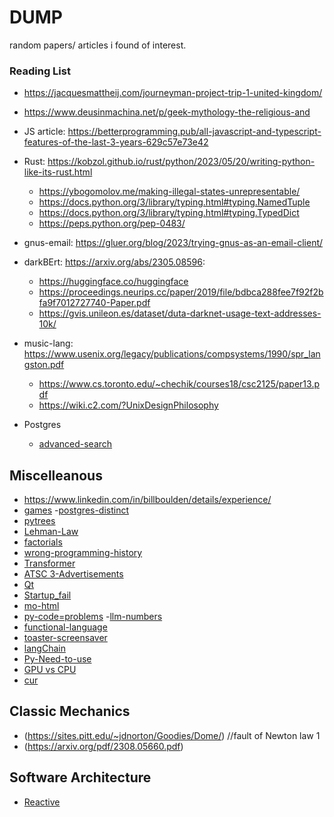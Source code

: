 # DUMP
random papers/ articles i found of interest.

### Reading List

- https://jacquesmattheij.com/journeyman-project-trip-1-united-kingdom/

- https://www.deusinmachina.net/p/geek-mythology-the-religious-and

- JS article: https://betterprogramming.pub/all-javascript-and-typescript-features-of-the-last-3-years-629c57e73e42

- Rust: https://kobzol.github.io/rust/python/2023/05/20/writing-python-like-its-rust.html
   - https://ybogomolov.me/making-illegal-states-unrepresentable/
   - https://docs.python.org/3/library/typing.html#typing.NamedTuple
   - https://docs.python.org/3/library/typing.html#typing.TypedDict
   - https://peps.python.org/pep-0483/

- gnus-email: https://gluer.org/blog/2023/trying-gnus-as-an-email-client/

- darkBErt: https://arxiv.org/abs/2305.08596:
   - https://huggingface.co/huggingface
   - https://proceedings.neurips.cc/paper/2019/file/bdbca288fee7f92f2bfa9f7012727740-Paper.pdf
   - https://gvis.unileon.es/dataset/duta-darknet-usage-text-addresses-10k/

- music-lang: https://www.usenix.org/legacy/publications/compsystems/1990/spr_langston.pdf
   - https://www.cs.toronto.edu/~chechik/courses18/csc2125/paper13.pdf
   - https://wiki.c2.com/?UnixDesignPhilosophy

- Postgres
  - [advanced-search](https://xata.io/blog/postgres-full-text-search-engine)

## Miscelleanous

- https://www.linkedin.com/in/billboulden/details/experience/
- [games](https://www.engineersneedart.com/blog/samestop/samestop.html)
-[postgres-distinct](https://hakibenita.com/the-many-faces-of-distinct-in-postgre-sql)
- [pytrees](https://jax.readthedocs.io/en/latest/pytrees.html)
- [Lehman-Law](https://bartwullems.blogspot.com/2023/05/lehmans-laws-of-software-evolution.html)
- [factorials](https://www.johndcook.com/blog/2023/06/23/every-factorial-is-a-power/)
- [wrong-programming-history](http://james-iry.blogspot.com/2009/05/brief-incomplete-and-mostly-wrong.html)
- [Transformer](https://jalammar.github.io/illustrated-transformer/)
- [ATSC 3-Advertisements](https://www.msn.com/en-us/news/technology/how-will-atsc-30-transform-tv-advertising/ar-AA1dGfvZ)
- [Qt](https://en.wikipedia.org/wiki/Qt_(software))
- [Startup_fail](https://longform.asmartbear.com/problem/)
- [mo-html](https://www.patrickweaver.net/blog/a-blog-post-with-every-html-element/)
- [py-code=problems](https://wsdookadr.github.io/posts/p10/)
-[llm-numbers](https://www.anyscale.com/blog/num-every-llm-developer-should-know)
- [functional-language](https://dreamsongs.com/Files/clos-cacm.pdf)
- [toaster-screensaver](https://www.bryanbraun.com/after-dark-css/all/flying-toasters.html)
- [langChain](https://www.langchain.com/)
- [Py-Need-to-use](https://minepi.com/developers/why-build-on-pi/)
- [GPU vs CPU](https://www.quora.com/Why-are-GPUs-well-suited-to-deep-learning)
- [cur](https://antonz.org/mastering-curl/)

## Classic Mechanics

- (https://sites.pitt.edu/~jdnorton/Goodies/Dome/) //fault of Newton law 1
- (https://arxiv.org/pdf/2308.05660.pdf)

## Software Architecture
- [Reactive](https://www.reactivemanifesto.org/)
